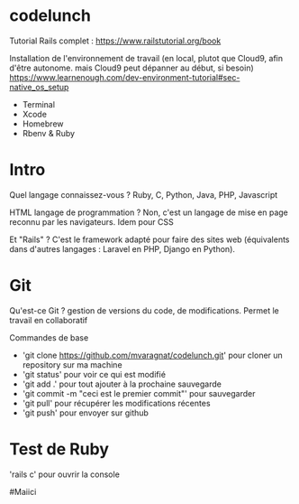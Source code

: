 # codelunch

Tutorial Rails complet : https://www.railstutorial.org/book

Installation de l'environnement de travail (en local, plutot que Cloud9, afin d'être autonome. mais Cloud9 peut dépanner au début, si besoin) https://www.learnenough.com/dev-environment-tutorial#sec-native_os_setup
- Terminal
- Xcode
- Homebrew
- Rbenv & Ruby

# Intro

Quel langage connaissez-vous ? Ruby, C, Python, Java, PHP, Javascript

HTML langage de programmation ? Non, c'est un langage de mise en page reconnu par les navigateurs. Idem pour CSS

Et "Rails" ? C'est le framework adapté pour faire des sites web (équivalents dans d'autres langages : Laravel en PHP, Django en Python).

# Git
Qu'est-ce Git ? gestion de versions du code, de modifications. Permet le travail en collaboratif

Commandes de base
- 'git clone https://github.com/mvaragnat/codelunch.git' pour cloner un repository sur ma machine
- 'git status' pour voir ce qui est modifié
- 'git add .' pour tout ajouter à la prochaine sauvegarde
- 'git commit -m "ceci est le premier commit"' pour sauvegarder
- 'git pull' pour récupérer les modifications récentes
- 'git push' pour envoyer sur github

# Test de Ruby

'rails c' pour ouvrir la console

#Maiici